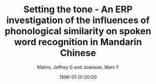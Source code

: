 ---
layout: post
title: Setting the tone - An ERP investigation of the influences of phonological similarity on spoken word recognition in Mandarin Chinese

date: 1996-01-01 00:00
author: Malins, Jeffrey G and Joanisse, Marc F
tags: ["continuous mapping models","event related potentials","lexical tone","mandarin chinese","spoken word recognition","syllable processing"]
journal: Neuropsychologia

link: https://doi.org/10.1016/j.neuropsychologia.2012.05.002

year: 2012
---